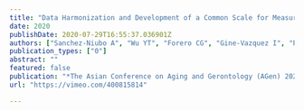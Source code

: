```yaml
---
title: "Data Harmonization and Development of a Common Scale for Measuring Healthy Aging Across the World: The ATHLOS Scale"
date: 2020
publishDate: 2020-07-29T16:55:37.036901Z
authors: ["Sanchez-Niubo A", "Wu YT", "Forero CG", "Gine-Vazquez I", "Prina M", "Haro JM"]
publication_types: ["0"]
abstract: ""
featured: false
publication: "*The Asian Conference on Aging and Gerontology (AGen) 2020. Tokyo, Japan*"
url: "https://vimeo.com/400815814"

---
```

